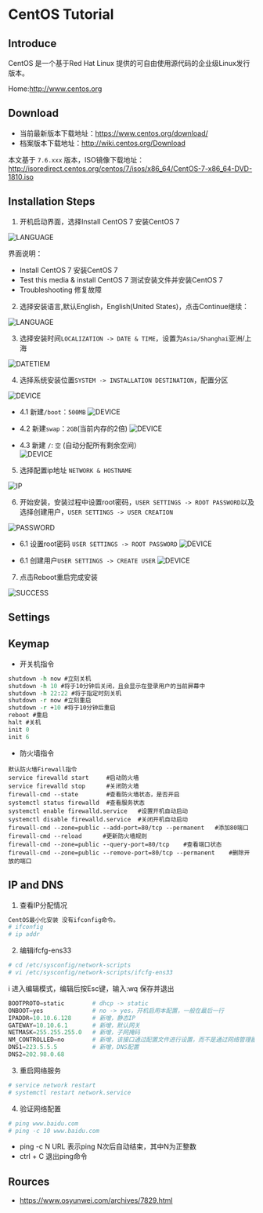 # CentOS  Tutorial

## Introduce
CentOS 是一个基于Red Hat Linux 提供的可自由使用源代码的企业级Linux发行版本。

Home:http://www.centos.org
## Download
- 当前最新版本下载地址：https://www.centos.org/download/
- 档案版本下载地址：http://wiki.centos.org/Download

本文基于 `7.6.xxx` 版本，ISO镜像下载地址：http://isoredirect.centos.org/centos/7/isos/x86_64/CentOS-7-x86_64-DVD-1810.iso
## Installation Steps
1. 开机启动界面，选择Install CentOS 7 安装CentOS 7
  
  ![LANGUAGE](image/CentOS-1.png)
 
界面说明：
 - Install CentOS 7 安装CentOS 7
 - Test this media & install CentOS  7 测试安装文件并安装CentOS 7
 - Troubleshooting 修复故障
 
2. 选择安装语言,默认English，English(United States)，点击Continue继续： 

  ![LANGUAGE](image/CentOS-2.png)

3. 选择安装时间`LOCALIZATION -> DATE & TIME`，设置为`Asia/Shanghai`亚洲/上海

  ![DATETIEM](image/CentOS-3.png)

4. 选择系统安装位置`SYSTEM -> INSTALLATION DESTINATION`，配置分区

  ![DEVICE](image/CentOS-4.png)
    
   - 4.1 新建`/boot`：`500MB`
   ![DEVICE](image/CentOS-4.1.png)
    
   - 4.2 新建`swap`：`2GB`(当前内存的2倍)
   ![DEVICE](image/CentOS-4.2.png)
    
   - 4.3 新建 `/`: `空` (自动分配所有剩余空间）  
   ![DEVICE](image/CentOS-4.3.png)
    
5. 选择配置ip地址 `NETWORK & HOSTNAME`

  ![IP](image/CentOS-5.png)

6. 开始安装，安装过程中设置root密码，`USER SETTINGS -> ROOT PASSWORD`以及选择创建用户，`USER SETTINGS -> USER CREATION`
  
  ![PASSWORD](image/CentOS-6.png)

   - 6.1 设置root密码 `USER SETTINGS -> ROOT PASSWORD`
   ![DEVICE](image/CentOS-6.1.png)
   
   - 6.1 创建用户`USER SETTINGS -> CREATE USER`
   ![DEVICE](image/CentOS-6.2.png)

7. 点击Reboot重启完成安装

  ![SUCCESS](image/CentOS-7.png)

## Settings

## Keymap
- 开关机指令
```tcl
shutdown -h now #立刻关机
shutdown -h 10 #将于10分钟后关闭，且会显示在登录用户的当前屏幕中
shutdown -h 22:22 #将于指定时刻关机
shutdown -r now #立刻重启
shutdown -r +10 #将于10分钟后重启
reboot #重启
halt #关机
init 0
init 6
```
- 防火墙指令
```
默认防火墙Firewall指令
service firewalld start     #启动防火墙
service firewalld stop      #关闭防火墙
firewall-cmd --state        #查看防火墙状态，是否开启
systemctl status firewalld  #查看服务状态
systemctl enable firewalld.service   #设置开机自动启动
systemctl disable firewalld.service  #关闭开机自动启动
firewall-cmd --zone=public --add-port=80/tcp --permanent   #添加80端口
firewall-cmd --reload      #更新防火墙规则
firewall-cmd --zone=public --query-port=80/tcp    #查看端口状态
firewall-cmd --zone=public --remove-port=80/tcp --permanent    #删除开放的端口

```
## IP and DNS
1. 查看IP分配情况
```tcl
CentOS最小化安装 没有ifconfig命令。
# ifconfig 
# ip addr
```
2. 编辑ifcfg-ens33
```tcl
# cd /etc/sysconfig/network-scripts
# vi /etc/sysconfig/network-scripts/ifcfg-ens33
```
i 进入编辑模式，编辑后按Esc键，输入:wq 保存并退出
```powershell
BOOTPROTO=static        # dhcp -> static
ONBOOT=yes              # no -> yes，开机启用本配置，一般在最后一行
IPADDR=10.10.6.128      # 新增，静态IP
GATEWAY=10.10.6.1       # 新增，默认网关
NETMASK=255.255.255.0   # 新增，子网掩码
NM_CONTROLLED=no        # 新增，该接口通过配置文件进行设置，而不是通过网络管理器进行管理
DNS1=223.5.5.5          # 新增，DNS配置
DNS2=202.98.0.68
```


3. 重启网络服务
```tcl
# service network restart
# systemctl restart network.service
```
4. 验证网络配置

```tcl
# ping www.baidu.com
# ping -c 10 www.baidu.com
```
- ping -c N URL 表示ping N次后自动结束，其中N为正整数
- ctrl + C 退出ping命令
## Rources
+ https://www.osyunwei.com/archives/7829.html
